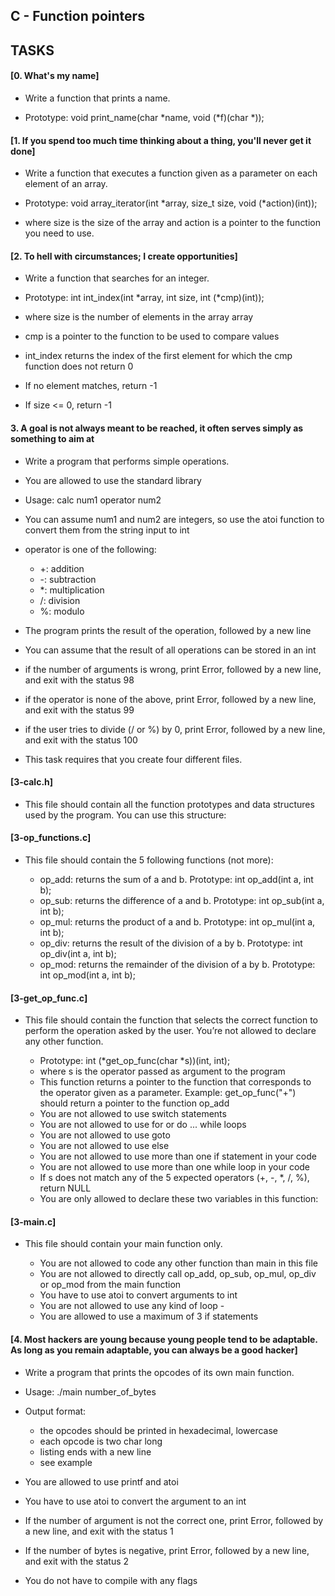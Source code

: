 ## C - Function pointers

## TASKS

#### [0. What's my name]

- Write a function that prints a name.

- Prototype: void print_name(char *name, void (*f)(char *));

#### [1. If you spend too much time thinking about a thing, you'll never get it done]

- Write a function that executes a function given as a parameter on each element of an array.

- Prototype: void array_iterator(int *array, size_t size, void (*action)(int));
- where size is the size of the array
and action is a pointer to the function you need to use.

#### [2. To hell with circumstances; I create opportunities]

- Write a function that searches for an integer.

- Prototype: int int_index(int *array, int size, int (*cmp)(int));
- where size is the number of elements in the array array
- cmp is a pointer to the function to be used to compare values
- int_index returns the index of the first element for which the cmp function does not return 0
- If no element matches, return -1
- If size <= 0, return -1

#### 3. A goal is not always meant to be reached, it often serves simply as something to aim at

- Write a program that performs simple operations.

- You are allowed to use the standard library
- Usage: calc num1 operator num2
- You can assume num1 and num2 are integers, so use the atoi function to convert them from the string input to int
- operator is one of the following:
	- +: addition
	- -: subtraction
	- *: multiplication
	- /: division
	- %: modulo
- The program prints the result of the operation, followed by a new line
- You can assume that the result of all operations can be stored in an int
- if the number of arguments is wrong, print Error, followed by a new line, and exit with the status 98
- if the operator is none of the above, print Error, followed by a new line, and exit with the status 99
- if the user tries to divide (/ or %) by 0, print Error, followed by a new line, and exit with the status 100
- This task requires that you create four different files.

#### [3-calc.h]

- This file should contain all the function prototypes and data structures used by the program. You can use this structure:

#### [3-op_functions.c]

- This file should contain the 5 following functions (not more):

	- op_add: returns the sum of a and b. Prototype: int op_add(int a, int b);
	- op_sub: returns the difference of a and b. Prototype: int op_sub(int a, int b);
	- op_mul: returns the product of a and b. Prototype: int op_mul(int a, int b);
	- op_div: returns the result of the division of a by b. Prototype: int op_div(int a, int b);
	- op_mod: returns the remainder of the division of a by b. Prototype: int op_mod(int a, int b);
#### [3-get_op_func.c]

- This file should contain the function that selects the correct function to perform the operation asked by the user. You’re not allowed to declare any other function.

	- Prototype: int (*get_op_func(char *s))(int, int);
	- where s is the operator passed as argument to the program
	- This function returns a pointer to the function that corresponds to the operator given as a parameter. Example: get_op_func("+") should return a pointer to the function op_add
	- You are not allowed to use switch statements
	- You are not allowed to use for or do ... while loops
	- You are not allowed to use goto
	- You are not allowed to use else
	- You are not allowed to use more than one if statement in your code
	- You are not allowed to use more than one while loop in your code
	- If s does not match any of the 5 expected operators (+, -, *, /, %), return NULL
	- You are only allowed to declare these two variables in this function:

#### [3-main.c]

- This file should contain your main function only.

	- You are not allowed to code any other function than main in this file
	- You are not allowed to directly call op_add, op_sub, op_mul, op_div or op_mod from the main function
	- You have to use atoi to convert arguments to int
	- You are not allowed to use any kind of loop	- 
	- You are allowed to use a maximum of 3 if statements

#### [4. Most hackers are young because young people tend to be adaptable. As long as you remain adaptable, you can always be a good hacker]

- Write a program that prints the opcodes of its own main function.

- Usage: ./main number_of_bytes
- Output format:
	- the opcodes should be printed in hexadecimal, lowercase
	- each opcode is two char long
	- listing ends with a new line
	- see example
- You are allowed to use printf and atoi
- You have to use atoi to convert the argument to an int
- If the number of argument is not the correct one, print Error, followed by a new line, and exit with the status 1
- If the number of bytes is negative, print Error, followed by a new line, and exit with the status 2
- You do not have to compile with any flags
